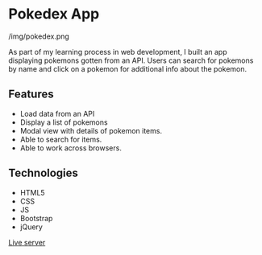# Pokedex App

/img/pokedex.png

As part of my learning process in web development, I built an app displaying pokemons gotten from an API. Users can search for pokemons by name and click on a pokemon for additional info about the pokemon.

## Features

- Load data from an API
- Display a list of pokemons
- Modal view with details of pokemon items.
- Able to search for items.
- Able to work across browsers.

## Technologies

- HTML5
- CSS
- JS
- Bootstrap
- jQuery

[Live server](https://junior-22.github.io/Pokedex-App/)
